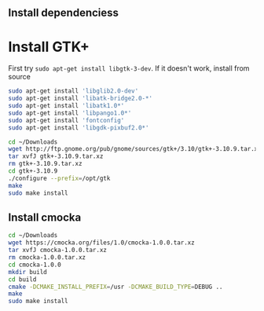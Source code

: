 
## Install dependenciess

# Install GTK+

First try `sudo apt-get install libgtk-3-dev`. 
If it doesn't work, install from source

```sh
sudo apt-get install 'libglib2.0-dev'
sudo apt-get install 'libatk-bridge2.0-*'
sudo apt-get install 'libatk1.0*'
sudo apt-get install 'libpango1.0*'
sudo apt-get install 'fontconfig'
sudo apt-get install 'libgdk-pixbuf2.0*'
```

```sh
cd ~/Downloads
wget http://ftp.gnome.org/pub/gnome/sources/gtk+/3.10/gtk+-3.10.9.tar.xz
tar xvfJ gtk+-3.10.9.tar.xz
rm gtk+-3.10.9.tar.xz
cd gtk+-3.10.9
./configure --prefix=/opt/gtk
make
sudo make install
```

## Install cmocka

```sh
cd ~/Downloads
wget https://cmocka.org/files/1.0/cmocka-1.0.0.tar.xz
tar xvfJ cmocka-1.0.0.tar.xz
rm cmocka-1.0.0.tar.xz
cd cmocka-1.0.0
mkdir build
cd build
cmake -DCMAKE_INSTALL_PREFIX=/usr -DCMAKE_BUILD_TYPE=DEBUG ..
make
sudo make install


